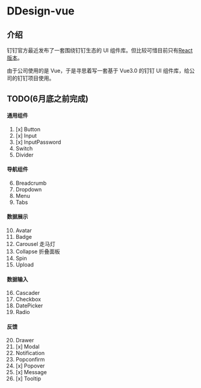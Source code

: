 # DDesign-vue

## 介绍

钉钉官方最近发布了一套围绕钉钉生态的 UI 组件库。但比较可惜目前只有[React 版本](https://standard.dingtalk.com/#/)。

由于公司使用的是 Vue，于是寻思着写一套基于 Vue3.0 的钉钉 UI 组件库，给公司的钉钉项目使用。


## TODO(6月底之前完成)

#### 通用组件

1. [x] Button
2. [x] Input
3. [x] InputPassword
4. Switch 
5. Divider

#### 导航组件

6. Breadcrumb
7. Dropdown
8. Menu
9. Tabs

#### 数据展示

10. Avatar
11. Badge
12. Carousel 走马灯
13. Collapse 折叠面板
14. Spin
15. Upload

#### 数据输入

16. Cascader
17. Checkbox
18. DatePicker
19. Radio

#### 反馈

20. Drawer
21. [x] Modal
22. Notification
23. Popconfirm
24. [x] Popover
25. [x] Message
26. [x] Tooltip
